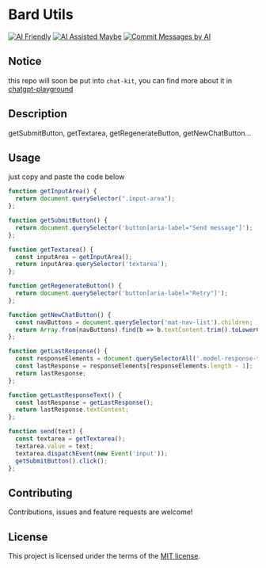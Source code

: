 # Bard Utils

[![AI Friendly](https://img.shields.io/badge/AI-Friendly-pink?style=for-the-badge)](https://github.com/mefengl/made-by-ai)
[![AI Assisted Maybe](https://img.shields.io/badge/AI%20Assisted-Maybe-yellow?style=for-the-badge)](https://github.com/mefengl/made-by-ai)
[![Commit Messages by AI](https://img.shields.io/badge/Commit%20Messages%20by-AI-green?style=for-the-badge)](https://github.com/mefengl/made-by-ai)

## Notice

this repo will soon be put into `chat-kit`, you can find more about it in [chatgpt-playground](https://github.com/mefengl/chatgpt-playground)

## Description

getSubmitButton, getTextarea, getRegenerateButton, getNewChatButton...

## Usage

just copy and paste the code below

```js
function getInputArea() {
  return document.querySelector(".input-area");
};
```

```js
function getSubmitButton() {
  return document.querySelector('button[aria-label="Send message"]');
};
```

```js
function getTextarea() {
  const inputArea = getInputArea();
  return inputArea.querySelector('textarea');
};
```

```js
function getRegenerateButton() {
  return document.querySelector('button[aria-label="Retry"]');
};
```

```js
function getNewChatButton() {
  const navButtons = document.querySelector('mat-nav-list').children;
  return Array.from(navButtons).find(b => b.textContent.trim().toLowerCase().includes('reset chat'));
};
```

```js
function getLastResponse() {
  const responseElements = document.querySelectorAll('.model-response-text');
  const lastResponse = responseElements[responseElements.length - 1];
  return lastResponse;
};
```

```js
function getLastResponseText() {
  const lastResponse = getLastResponse();
  return lastResponse.textContent;
};
```

```js
function send(text) {
  const textarea = getTextarea();
  textarea.value = text;
  textarea.dispatchEvent(new Event('input'));
  getSubmitButton().click();
};
```

## Contributing

Contributions, issues and feature requests are welcome!

## License

This project is licensed under the terms of the [MIT license](/LICENSE).
